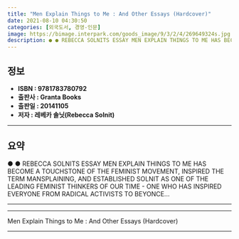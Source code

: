 ```yaml
---
title: "Men Explain Things to Me : And Other Essays (Hardcover)"
date: 2021-08-10 04:30:50
categories: [외국도서, 경영-인문]
image: https://bimage.interpark.com/goods_image/9/3/2/4/269649324s.jpg
description: ● ● REBECCA SOLNITS ESSAY MEN EXPLAIN THINGS TO ME HAS BECOME A TOUCHSTONE OF THE FEMINIST MOVEMENT, INSPIRED THE TERM MANSPLAINING, AND ESTABLISHED SOLNIT AS
---
```


## **정보**

- **ISBN : 9781783780792**
- **출판사 : Granta Books**
- **출판일 : 20141105**
- **저자 : 레베카 솔닛(Rebecca Solnit)**

------



## **요약**

●  ●  REBECCA SOLNITS ESSAY MEN EXPLAIN THINGS TO ME HAS BECOME A TOUCHSTONE OF THE FEMINIST MOVEMENT, INSPIRED THE TERM MANSPLAINING, AND ESTABLISHED SOLNIT AS ONE OF THE LEADING FEMINIST THINKERS OF OUR TIME - ONE WHO HAS INSPIRED EVERYONE FROM RADICAL ACTIVISTS TO BEYONCE... 

------



------


Men Explain Things to Me : And Other Essays (Hardcover) 

------


